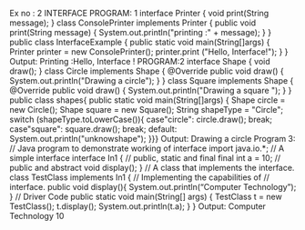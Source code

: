 Ex no : 2
 INTERFACE
PROGRAM: 1
 interface Printer
{
void print(String message);
}
class ConsolePrinter implements Printer
{
public void print(String message)
{
System.out.println("printing :" + message);
}
}
public class InterfaceExample
{
public static void main(String[]args)
{
Printer printer = new ConsolePrinter();
printer.print ("Hello, Interface!");
}
}
Output:
Printing :Hello, Interface !
PROGRAM:2
interface Shape
{
void draw();
}
class Circle implements Shape { @Override
public void draw() { System.out.println("Drawing a circle");
}
}
class Square implements Shape { @Override
public void draw() { System.out.println("Drawing a square ");
}
}
public class shapes{
public static void main(String[]args)
{
Shape circle = new Circle(); Shape square = new Square(); 
String shapeType = "Circle"; switch 
(shapeType.toLowerCase()){ case"circle":
circle.draw(); break; 
case"square": 
square.draw(); break; 
default:
System.out.println("unknowshape");
}}}
Output:
Drawing a circle
Program 3:
// Java program to demonstrate working of interface
import java.io.*;
// A simple interface
interface In1 {
 // public, static and final
 final int a = 10;
 // public and abstract
 void display();
}
// A class that implements the interface.
class TestClass implements In1 {
 // Implementing the capabilities of
 // interface.
 public void display(){ 
 System.out.println(“Computer Technology”); 
 }
 // Driver Code
 public static void main(String[] args)
 {
 TestClass t = new TestClass();
 t.display();
 System.out.println(t.a);
 }
}
Output:
Computer Technology
10

